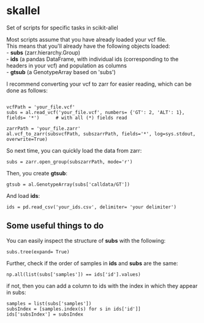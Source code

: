 # skallel
Set of scripts for specific tasks in scikit-allel 
  
Most scripts assume that you have already loaded your vcf file.  
This means that you'll already have the following objects loaded:  
	- **subs** (zarr.hierarchy.Group)  
	- **ids** (a pandas DataFrame, with individual ids (corresponding to the headers in your vcf) and population as columns  
	- **gtsub** (a GenotypeArray based on 'subs')  



I recommend converting your vcf to zarr for easier reading, which can be done as follows:
```

vcfPath = 'your_file.vcf'
subs = al.read_vcf('your_file.vcf', numbers= {'GT': 2, 'ALT': 1}, fields= '*')		# with all (*) fields read

zarrPath = 'your_file.zarr'
al.vcf_to_zarr(subsvcfPath, subszarrPath, fields='*', log=sys.stdout, overwrite=True)
```
  
So next time, you can quickly load the data from zarr:
```
subs = zarr.open_group(subszarrPath, mode='r')
```

Then, you create **gtsub**:  
```
gtsub = al.GenotypeArray(subs['calldata/GT'])
```
  
And load **ids**:
```
ids = pd.read_csv('your_ids.csv', delimiter= 'your delimiter')
```  


## Some useful things to do  

You can easily inspect the structure of **subs** with the following:
```
subs.tree(expand= True)
```

Further, check if the order of samples in **ids** and **subs** are the same:
```
np.all(list(subs['samples']) == ids['id'].values)
```
  
if not, then you can add a column to ids with the index in which they appear in subs:
```
samples = list(subs['samples'])
subsIndex = [samples.index(s) for s in ids['id']]
ids['subsIndex'] = subsIndex
```
